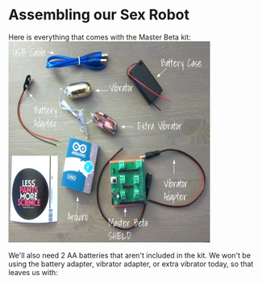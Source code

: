 # Assembling our Sex Robot
Here is everything that comes with the Master Beta kit:<br>
<img src="everything.png" width=400 height=400>

We'll also need 2 AA batteries that aren't included in the kit. We won't be using the battery adapter, vibrator adapter, or extra vibrator today, so that leaves us with: